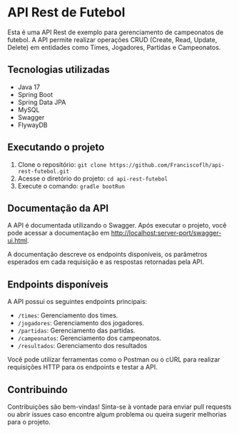 # API Rest de Futebol

Esta é uma API Rest de exemplo para gerenciamento de campeonatos de futebol. A API permite realizar operações CRUD (Create, Read, Update, Delete) em entidades como Times, Jogadores, Partidas e Campeonatos.

## Tecnologias utilizadas

- Java 17
-   Spring Boot
-   Spring Data JPA
-   MySQL
-   Swagger
-   FlywayDB


## Executando o projeto

1.  Clone o repositório: `git clone https://github.com/Franciscoflh/api-rest-futebol.git`
2.  Acesse o diretório do projeto: `cd api-rest-futebol`
3.  Execute o comando: `gradle bootRun`

## Documentação da API

A API é documentada utilizando o Swagger. Após executar o projeto, você pode acessar a documentação 
em [http://localhost:server-port/swagger-ui.html](http://localhost:8090/swagger-ui.html).

A documentação descreve os endpoints disponíveis, os parâmetros esperados em cada requisição e as respostas retornadas pela API.

## Endpoints disponíveis

A API possui os seguintes endpoints principais:

-   `/times`: Gerenciamento dos times.
-   `/jogadores`: Gerenciamento dos jogadores.
-   `/partidas`: Gerenciamento das partidas.
-   `/campeonatos`: Gerenciamento dos campeonatos.
- `/resultados`: Gerenciamento dos resultados

Você pode utilizar ferramentas como o Postman ou o cURL para realizar requisições HTTP para os endpoints e testar a API.

##  Contribuindo

Contribuições são bem-vindas! Sinta-se à vontade para enviar pull requests ou abrir issues caso encontre algum problema ou queira sugerir melhorias para o projeto.
